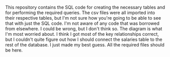 This repository contains the SQL code for creating the necessary tables and for performing the required queries. The csv files were all imported into their respective tables, but I'm not sure how you're going to be
able to see that with just the SQL code. I'm not aware of any code that was borrowed from elsewhere. I could be wrong, but I don't think so. The diagram is what I'm most worried about. I think I got most of the
key relationships correct, but I couldn't quite figure out how I should connect the salaries table to the rest of the database. I just made my best guess. All the required files should be here.
